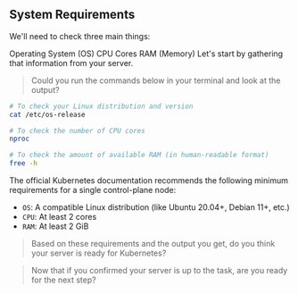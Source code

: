 ## System Requirements
We'll need to check three main things:

Operating System (OS)
CPU Cores
RAM (Memory)
Let's start by gathering that information from your server. 

> Could you run the commands below in your terminal and look at the output?

```bash
# To check your Linux distribution and version
cat /etc/os-release

# To check the number of CPU cores
nproc

# To check the amount of available RAM (in human-readable format)
free -h
```

The official Kubernetes documentation recommends the following minimum requirements for a single control-plane node:
* `OS`: A compatible Linux distribution (like Ubuntu 20.04+, Debian 11+, etc.)
* `CPU`: At least 2 cores
* `RAM`: At least 2 GiB

> Based on these requirements and the output you get, do you think your server is ready for Kubernetes?

> Now that if you confirmed your server is up to the task, are you ready for the next step?
